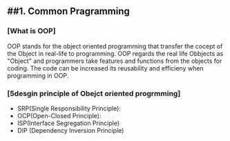 ##1. Common Pragramming
---

### [What is OOP]
OOP stands for the object oriented programming that transfer the cocept of the Object in real-life to programming. OOP regards the real life Obbjects as "Object" and programmers take features and functions from the objects for coding. The code can be increased its reusability and efficieny when programming in OOP.

### [5desgin principle of Obejct oriented progrmming]
+ SRP(Single Responsibility Principle):
+ OCP(Open-Closed Principle):
+ ISP(Interface Segregation Principle)
+ DIP (Dependency Inversion Principle)